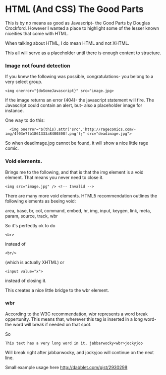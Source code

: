 HTML (And CSS) The Good Parts
===============

This is by no means as good as Javascript- the Good Parts by Douglas Crockford. However I wanted a place to highlight some of the
lesser known niceities that come with HTML. 

When talking about HTML, I do mean HTML and not XHTML.

This all will serve as a placeholder until there is enough content to structure.

### Image not found detection
If you knew the following was possible, congratulations- you belong to a very select group.

    <img onerror="{doSomeJavascript}" src="image.jpg>
    
If the image returns an error (404)- the javascript statement will fire. The Javascript could contain an alert, but- also 
a placeholder image for instance. 

One way to do this:

      <img onerror="$(this).attr('src','http://ragecomics.com/-img/4f03e7fb1861333a8400308f.png');" src="deadimage.jpg">

So when deadimage.jpg cannot be found, it will show a nice little rage comic.

### Void elements.
Brings me to the following, and that is that the img element is a void element. That means you never need to close it.
    
    <img src="image.jpg" /> <!-- Invalid -->

There are many more void elements. HTML5 recommendation outlines the following elements as beeing void:

area, base, br, col, command, embed, hr, img, input, keygen, link, meta, param, source, track, wbr

So it's perfectly ok to do

    <br> 

instead of 

    <br/> 

(which is actually XHTML) or 

    <input value="x"> 

instead of closing it. 

This creates a nice little bridge to the wbr element.

### wbr

According to the W3C recommendation, wbr represents a word break oppertunity. This means that, wherever this tag is inserted in
a long word- the word will break if needed on that spot.

So

    This text has a very long word in it, jabbarwocky<wbr>jockyjoo
    
Will break right after jabbarwocky, and jockyjoo will continue on the next line. 

Small example usage here http://dabblet.com/gist/2930298